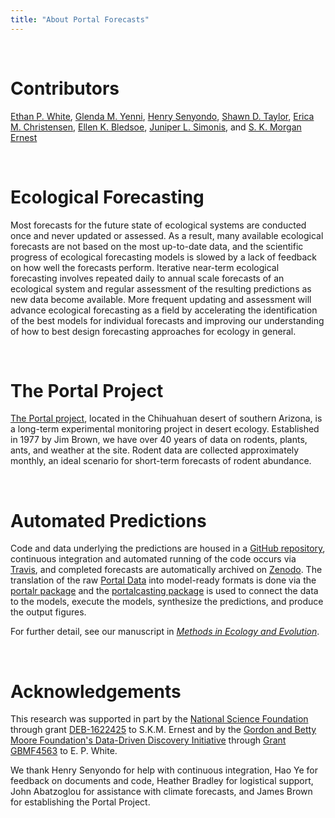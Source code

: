 ```yaml
---
title: "About Portal Forecasts"
---
```


<br>

# Contributors

[Ethan P. White](https://orcid.org/0000-0001-6728-7745), [Glenda M. Yenni](https://orcid.org/0000-0001-6969-1848), [Henry Senyondo](https://orcid.org/0000-0001-7105-5808), [Shawn D. Taylor](https://orcid.org/0000-0002-6178-6903), [Erica M. Christensen](https://orcid.org/0000-0002-5635-2502), [Ellen K. Bledsoe](https://orcid.org/0000-0002-3629-7235), [Juniper L. Simonis](https://orcid.org/0000-0001-9798-0460), and [S. K. Morgan Ernest](https://orcid.org/0000-0002-6026-8530)

<br>

# Ecological Forecasting

Most forecasts for the future state of ecological systems are conducted once and never updated or assessed. As a result, many available ecological forecasts are not based on the most up-to-date data, and the scientific progress of ecological forecasting models is slowed by a lack of feedback on how well the forecasts perform. Iterative near-term ecological forecasting involves repeated daily to annual scale forecasts of an ecological system and regular assessment of the resulting predictions as new data become available. More frequent updating and assessment will advance ecological forecasting as a field by accelerating the identification of the best models for individual forecasts and improving our understanding of how to best design forecasting approaches for ecology in general. 

<br>

# The Portal Project

[The Portal project](http://portal.weecology.org/), located in the Chihuahuan desert of southern Arizona, is a long-term experimental monitoring project in desert ecology. Established in 1977 by Jim Brown, we have over 40 years of data on rodents, plants, ants, and weather at the site. Rodent data are collected approximately monthly, an ideal scenario for short-term forecasts of rodent abundance.

<br>

# Automated Predictions

Code and data underlying the predictions are housed in a [GitHub repository](https://github.com/weecology/portalPredictions), continuous integration and automated running of the code occurs via [Travis](https://travis-ci.org/weecology/portalPredictions), and completed forecasts are automatically archived on [Zenodo](https://doi.org/10.5281/zenodo.2581421). The translation of the raw [Portal Data](https://github.com/weecology/PortalData) into model-ready formats is done via the [portalr package](https://github.com/weecology/Portalr) and the [portalcasting package](https://github.com/weecology/Portalcasting) is used to connect the data to the models, execute the models, synthesize the predictions, and produce the output figures.

For further detail, see our manuscript in [*Methods in Ecology and Evolution*]( https://doi.org/10.1111/2041-210X.13104).

<br>

# Acknowledgements 

This research was supported in part by the [National Science Foundation](http://nsf.gov/) through grant [DEB-1622425](https://www.nsf.gov/awardsearch/showAward?AWD_ID=1622425) to S.K.M. Ernest and by the [Gordon and Betty Moore Foundation's Data-Driven Discovery Initiative](http://www.moore.org/programs/science/data-driven-discovery) through [Grant GBMF4563](http://www.moore.org/grants/list/GBMF4563) to E. P. White. 

We thank Henry Senyondo for help with continuous integration, Hao Ye for feedback on documents and code, Heather Bradley for logistical support, John Abatzoglou for assistance with climate forecasts, and James Brown for establishing the Portal Project.
